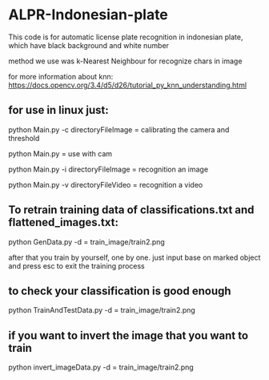 # ALPR-Indonesian-plate
This code is for automatic license plate recognition in indonesian plate, which have black background and white number

method we use was k-Nearest Neighbour for recognize chars in image

for more information about knn:
https://docs.opencv.org/3.4/d5/d26/tutorial_py_knn_understanding.html

## for use in linux just:

python Main.py -c directoryFileImage = calibrating the camera and threshold

python Main.py   = use with cam

python Main.py -i directoryFileImage = recognition an image

python Main.py -v directoryFileVideo = recognition a video

## To retrain training data of classifications.txt and flattened_images.txt:

python GenData.py -d = train_image/train2.png

after that you train by yourself, one by one. just input base on marked object
and press esc to exit the training process

## to check your classification is good enough

python TrainAndTestData.py -d = train_image/train2.png

## if you want to invert the image that you want to train
python invert_imageData.py -d = train_image/train2.png
